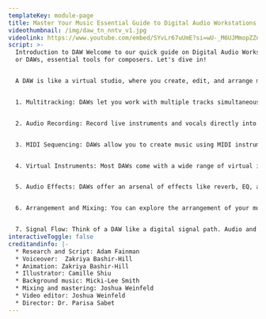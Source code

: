 ```yaml
---
templateKey: module-page
title: Master Your Music Essential Guide to Digital Audio Workstations DAW
videothumbnail: /img/daw_tn_nntv_v1.jpg
videolink: https://www.youtube.com/embed/SYvLr67uUmE?si=wU-_M6UJMmopZZnQ
script: >-
  Introduction to DAW Welcome to our quick guide on Digital Audio Workstations,
  or DAWs, essential tools for composers. Let's dive in! 


  A DAW is like a virtual studio, where you create, edit, and arrange music. It's the heart of modern music production. Now, let's explore some key features. 


  1. Multitracking: DAWs let you work with multiple tracks simultaneously. This means you can record and edit different instruments and voices separately, giving you more control over your sound. 


  2. Audio Recording: Record live instruments and vocals directly into your DAW. It's your digital recording studio. This requires either an interface or a USB microphone to capture the audio and convert it to digital. You can record instruments and vocals directly into your DAW with an audio interface or USB microphone. Think of it like your own digital recording studio. 


  3. MIDI Sequencing: DAWs allow you to create music using MIDI instruments. This means you can compose, play, and edit instruments virtually using a controller, for example a USB keyboard or even your computer’s keyboard to play the notes. In addition to recording audio, DAWs allow you to create music using virtual instruments. This means you can compose, play, and edit instruments virtually, using a controller like a MIDI keyboard or even your computer keyboard to play the notes. 


  4. Virtual Instruments: Most DAWs come with a wide range of virtual instruments, from pianos to synthesizers, allowing you to expand your creative palette. 


  5. Audio Effects: DAWs offer an arsenal of effects like reverb, EQ, and compression, helping you shape and refine your sound. To give you even more control of your track, DAWs offer an arsenal of effects like reverb, EQ, and compression, helping you shape and refine your sound. 


  6. Arrangement and Mixing: You can explore the arrangement of your music in the timeline by arranging the clips however you like. Mix and balance your tracks with the volume and pan controls to achieve a professional sound. 


  7. Signal Flow: Think of a DAW like a digital signal path. Audio and MIDI signals flow through a series of tracks, effects, and mixers, allowing you to shape your composition. Whether you’re new to your DAW, or you’ve been using it for years, it can be helpful to picture the path that your signals are taking. An audio or MIDI clip will flow through its track—including any effects that might be on it—before making its way to your headphones or speakers. Once you’re comfortable with this, you can begin sending groups of tracks to a folder or bus, allowing you to further shape the interaction of the elements in your composition. 8. Export and Share: Once you're satisfied with your composition, you can export it in various formats, such as MP3, WAV, or others, making it easy to share your music with the world. Once you're satisfied with your composition, you can export it in various formats including MP3 (for personal use) or WAV(for professional use), making it easy to share your music with the world. In many DAWs, this export feature will be called “bounce." Now that you've got a taste of what a DAW can do, it's time to dive deeper. Thanks for watching, and happy composing!
interactiveToggle: false
creditandinfo: |-
  * Research and Script: Adam Fainman
  * Voiceover:  Zakriya Bashir-Hill 
  * Animation: Zakriya Bashir-Hill
  * Illustrator: Camille Shiu
  * Background music: Micki-Lee Smith
  * Mixing and mastering: Joshua Weinfeld
  * Video editor: Joshua Weinfeld
  * Director: Dr. Parisa Sabet
---
```

